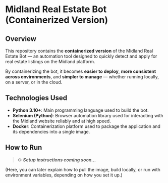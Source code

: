 # Midland Real Estate Bot (Containerized Version)

## Overview

This repository contains the **containerized version** of the Midland Real Estate Bot — an automation tool designed to quickly detect and apply for real estate listings on the Midland platform.

By containerizing the bot, it becomes **easier to deploy**, **more consistent across environments**, and **simpler to manage** — whether running locally, on a server, or in the cloud.

## Technologies Used

- **Python 3.10+**: Main programming language used to build the bot.
- **Selenium (Python)**: Browser automation library used for interacting with the Midland website reliably and at high speed.
- **Docker**: Containerization platform used to package the application and its dependencies into a single image.

## How to Run

> ⚙️ _**Setup instructions coming soon...**_

(Here, you can later explain how to pull the image, build locally, or run with environment variables, depending on how you set it up.)
